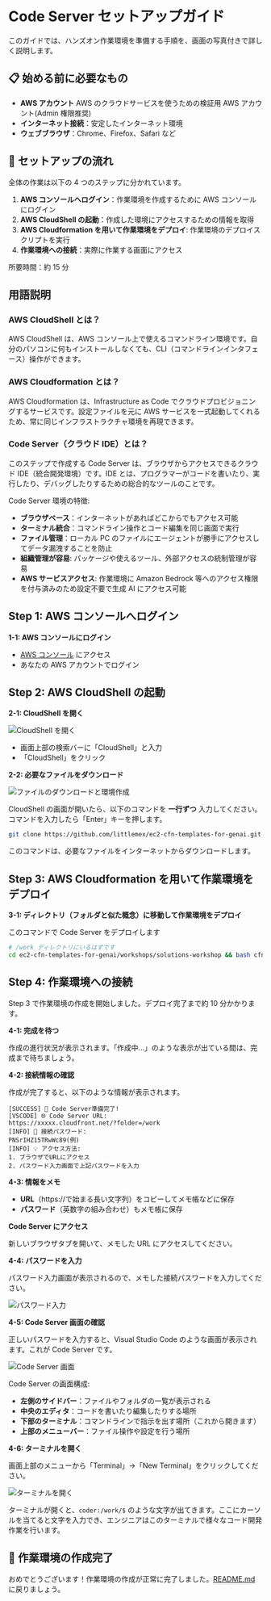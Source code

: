 # Code Server セットアップガイド

このガイドでは、ハンズオン作業環境を準備する手順を、画面の写真付きで詳しく説明します。

## 📋 始める前に必要なもの

- **AWS アカウント** AWS のクラウドサービスを使うための検証用 AWS アカウント(Admin 権限推奨)
- **インターネット接続**：安定したインターネット環境
- **ウェブブラウザ**：Chrome、Firefox、Safari など

## 🚀 セットアップの流れ
全体の作業は以下の 4 つのステップに分かれています。

1. **AWS コンソールへログイン**：作業環境を作成するために AWS コンソールにログイン
2. **AWS CloudShell の起動**：作成した環境にアクセスするための情報を取得
3. **AWS Cloudformation を用いて作業環境をデプロイ**: 作業環境のデプロイスクリプトを実行
4. **作業環境への接続**：実際に作業する画面にアクセス

所要時間：約 15 分

## 用語説明

### AWS CloudShell とは？

AWS CloudShell は、AWS コンソール上で使えるコマンドライン環境です。自分のパソコンに何もインストールしなくても、CLI（コマンドラインインタフェース）操作ができます。

### AWS Cloudformation とは？

AWS Cloudformation は、Infrastructure as Code でクラウドプロビジョニングするサービスです。設定ファイルを元に AWS サービスを一式起動してくれるため、常に同じインフラストラクチャ環境を再現できます。


### Code Server（クラウド IDE）とは？

このステップで作成する Code Server は、ブラウザからアクセスできるクラウド IDE（統合開発環境）です。IDE とは、プログラマーがコードを書いたり、実行したり、デバッグしたりするための総合的なツールのことです。

Code Server 環境の特徴:

- **ブラウザベース**：インターネットがあればどこからでもアクセス可能
- **ターミナル統合**：コマンドライン操作とコード編集を同じ画面で実行
- **ファイル管理**：ローカル PC のファイルにエージェントが勝手にアクセスしてデータ漏洩することを防止
- **組織管理が容易**: パッケージや使えるツール、外部アクセスの統制管理が容易
- **AWS サービスアクセス**: 作業環境に Amazon Bedrock 等へのアクセス権限を付与済みのため設定不要で生成 AI にアクセス可能

## Step 1: AWS コンソールへログイン

**1-1: AWS コンソールにログイン**

  - [AWS コンソール](https://console.aws.amazon.com/) にアクセス
  - あなたの AWS アカウントでログイン

## Step 2: AWS CloudShell の起動

**2-1: CloudShell を開く**

![CloudShell を開く](figs/create-code-server-open-cloudshell.png)

  - 画面上部の検索バーに「CloudShell」と入力
  - 「CloudShell」をクリック

**2-2: 必要なファイルをダウンロード**
   
   ![ファイルのダウンロードと環境作成](figs/create-code-server-git-clone.png)


   CloudShell の画面が開いたら、以下のコマンドを **一行ずつ** 入力してください。コマンドを入力したら「Enter」キーを押します。

   ```bash
   git clone https://github.com/littlemex/ec2-cfn-templates-for-genai.git
   ```
   
   このコマンドは、必要なファイルをインターネットからダウンロードします。

## Step 3: AWS Cloudformation を用いて作業環境をデプロイ

**3-1: ディレクトリ（フォルダと似た概念）に移動して作業環境をデプロイ**
   
このコマンドで Code Server をデプロイします

```bash
# /work ディレクトリにいるはずです
cd ec2-cfn-templates-for-genai/workshops/solutions-workshop && bash cfn_manager.sh create && bash cfn_manager.sh monitor -n vscode-server-cloudshell-user -r us-east-1
```

## Step 4: 作業環境への接続

Step 3 で作業環境の作成を開始しました。デプロイ完了まで約 10 分かかります。

**4-1: 完成を待つ**
   
作成の進行状況が表示されます。「作成中...」のような表示が出ている間は、完成まで待ちましょう。

**4-2: 接続情報の確認**
   
作成が完了すると、以下のような情報が表示されます。

```
[SUCCESS] 🎯 Code Server準備完了!
[VSCODE] 🌐 Code Server URL:
https://xxxxx.cloudfront.net/?folder=/work
[INFO] 🔑 接続パスワード:
PNSrIHZ15TRwWc89(例)
[INFO] 💡 アクセス方法:
1. ブラウザでURLにアクセス
2. パスワード入力画面で上記パスワードを入力
```

**4-3: 情報をメモ**
   
- **URL**（https://で始まる長い文字列）をコピーしてメモ帳などに保存
- **パスワード**（英数字の組み合わせ）もメモ帳に保存

**Code Server にアクセス**
   
新しいブラウザタブを開いて、メモした URL にアクセスしてください。

**4-4: パスワードを入力**
   
パスワード入力画面が表示されるので、メモした接続パスワードを入力してください。

![パスワード入力](figs/code-server-setting-input-password.png)

**4-5: Code Server 画面の確認**
   
正しいパスワードを入力すると、Visual Studio Code のような画面が表示されます。これが Code Server です。

![Code Server 画面](figs/code-server-setting-open-terminal.png)

Code Server の画面構成:

  - **左側のサイドバー**：ファイルやフォルダの一覧が表示される
  - **中央のエディタ**：コードを書いたり編集したりする場所
  - **下部のターミナル**：コマンドラインで指示を出す場所（これから開きます）
  - **上部のメニューバー**：ファイル操作や設定を行う場所

**4-6: ターミナルを開く**
   
画面上部のメニューから「Terminal」→「New Terminal」をクリックしてください。

![ターミナルを開く](figs/code-server-setting-open-terminal.png)

ターミナルが開くと、`coder:/work/$` のような文字が出てきます。ここにカーソルを当てると文字を入力でき、エンジニアはこのターミナルで様々なコード開発作業を行います。

## 🎉 作業環境の作成完了

おめでとうございます！作業環境の作成が正常に完了しました。[README.md](./README.md) に戻りましょう。
